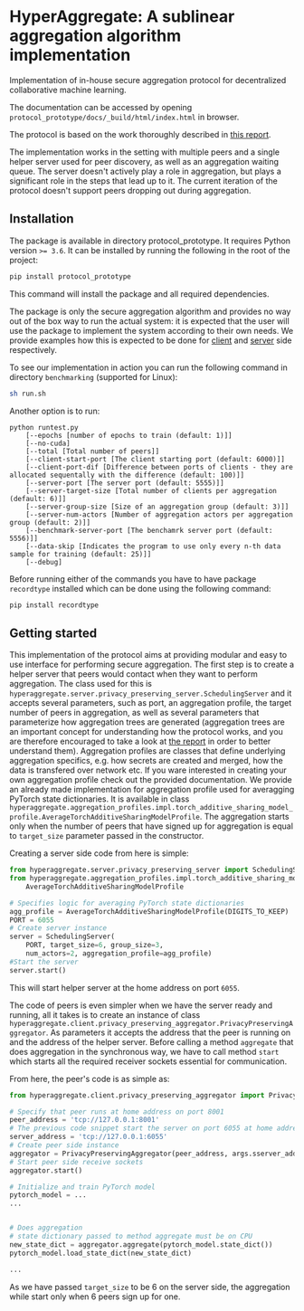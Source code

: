 # HyperAggregate: A sublinear aggregation algorithm implementation

Implementation of in-house secure aggregation protocol for decentralized collaborative machine learning.

The documentation can be accessed by opening `protocol_prototype/docs/_build/html/index.html` in browser.

The protocol is based on the work thoroughly described in [this report](https://infoscience.epfl.ch/record/286909).

The implementation works in the setting with multiple peers and a single helper server used for peer discovery, as well as an aggregation waiting queue. The server doesn't actively play a role in aggregation, but plays a significant role in the steps that lead up to it. The current iteration of the protocol doesn't support peers dropping out during aggregation.

## Installation

The package is available in directory protocol_prototype. It requires Python version `>= 3.6`. It can be installed by running the following in the root of the project:
```bash
pip install protocol_prototype
```
This command will install the package and all required dependencies.

The package is only the secure aggregation algorithm and provides no way out of the box way to run the actual system: it is expected that the user will use the package to implement the system according to their own needs. We provide examples how this is expected to be done for [client](benchmarking/client/run_client.py) and [server](benchmarking/client/run_server.py) side respectively.

To see our implementation in action you can run the following command in directory `benchmarking` (supported for Linux):
```bash
sh run.sh
```

Another option is to run:
```
python runtest.py
	[--epochs [number of epochs to train (default: 1)]]
	[--no-cuda]
	[--total [Total number of peers]]
	[--client-start-port [The client starting port (default: 6000)]]
	[--client-port-dif [Difference between ports of clients - they are allocated sequentally with the difference (default: 100)]]
	[--server-port [The server port (default: 5555)]]
	[--server-target-size [Total number of clients per aggregation (default: 6)]]
	[--server-group-size [Size of an aggregation group (default: 3)]]
	[--server-num-actors [Number of aggregation actors per aggregation group (default: 2)]]
	[--benchmark-server-port [The benchamrk server port (default: 5556)]]
	[--data-skip [Indicates the program to use only every n-th data sample for training (default: 25)]]
	[--debug]
```

Before running either of the commands you have to have package `recordtype` installed which can be done using the following command:
```bash
pip install recordtype
```

## Getting started

This implementation of the protocol aims at providing modular and easy to use interface for performing secure aggregation.
The first step is to create a helper server that peers would contact when they want to perform aggregation.
The class used for this is `hyperaggregate.server.privacy_preserving_server.SchedulingServer` and it accepts several parameters, such as port, an aggregation profile, the target number of peers in aggregation, as well as several parameters that parameterize how aggregation trees are generated (aggregation trees are an important concept for understanding how the protocol works, and you are therefore encouraged to take a look at [the report](https://infoscience.epfl.ch/record/286909) in order to better understand them).
Aggregation profiles are classes that define underlying aggregation specifics, e.g. how secrets are created and merged, how the data is transfered over network etc.
If you ware interested in creating your own aggregation profile check out the provided documentation.
We provide an already made implementation for aggregation profile used for averagging PyTorch state dictionaries.
It is available in class `hyperaggregate.aggregation_profiles.impl.torch_additive_sharing_model_profile.AverageTorchAdditiveSharingModelProfile`.
The aggregation starts only when the number of peers that have signed up for aggregation is equal to `target_size` parameter passed in the constructor.

Creating a server side code from here is simple:

```python
from hyperaggregate.server.privacy_preserving_server import SchedulingServer
from hyperaggregate.aggregation_profiles.impl.torch_additive_sharing_model_profile import \
    AverageTorchAdditiveSharingModelProfile

# Specifies logic for averaging PyTorch state dictionaries
agg_profile = AverageTorchAdditiveSharingModelProfile(DIGITS_TO_KEEP)
PORT = 6055
# Create server instance
server = SchedulingServer(
    PORT, target_size=6, group_size=3,
    num_actors=2, aggregation_profile=agg_profile)
#Start the server
server.start()
```

This will start helper server at the home address on port `6055`.


The code of peers is even simpler when we have the server ready and running, all it takes is to create an instance of class `hyperaggregate.client.privacy_preserving_aggregator.PrivacyPreservingAggregator`.
As parameters it accepts the address that the peer is running on and the address of the helper server.
Before calling a method `aggregate` that does aggregation in the synchronous way, we have to call method `start` which starts all the required receiver sockets essential for communication.

From here, the peer's code is as simple as:

```python
from hyperaggregate.client.privacy_preserving_aggregator import PrivacyPreservingAggregator

# Specify that peer runs at home address on port 8001
peer_address = 'tcp://127.0.0.1:8001'
# The previous code snippet start the server on port 6055 at home address
server_address = 'tcp://127.0.0.1:6055'
# Create peer side instance
aggregator = PrivacyPreservingAggregator(peer_address, args.sserver_addresserver)
# Start peer side receive sockets
aggregator.start()

# Initialize and train PyTorch model
pytorch_model = ...
...


# Does aggregation
# state dictionary passed to method aggregate must be on CPU
new_state_dict = aggregator.aggregate(pytorch_model.state_dict())
pytorch_model.load_state_dict(new_state_dict)

...
```

As we have passed `target_size` to be 6 on the server side, the aggregation while start only when 6 peers sign up for one.
